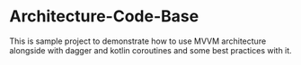 # Architecture-Code-Base

This is sample project  to demonstrate how to use MVVM architecture alongside with dagger and kotlin coroutines and some best practices with it.
